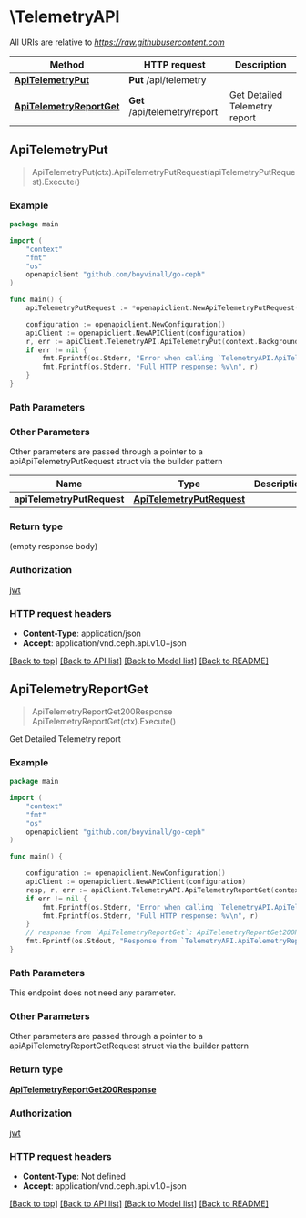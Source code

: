 # \TelemetryAPI

All URIs are relative to *https://raw.githubusercontent.com*

Method | HTTP request | Description
------------- | ------------- | -------------
[**ApiTelemetryPut**](TelemetryAPI.md#ApiTelemetryPut) | **Put** /api/telemetry | 
[**ApiTelemetryReportGet**](TelemetryAPI.md#ApiTelemetryReportGet) | **Get** /api/telemetry/report | Get Detailed Telemetry report



## ApiTelemetryPut

> ApiTelemetryPut(ctx).ApiTelemetryPutRequest(apiTelemetryPutRequest).Execute()





### Example

```go
package main

import (
	"context"
	"fmt"
	"os"
	openapiclient "github.com/boyvinall/go-ceph"
)

func main() {
	apiTelemetryPutRequest := *openapiclient.NewApiTelemetryPutRequest() // ApiTelemetryPutRequest |  (optional)

	configuration := openapiclient.NewConfiguration()
	apiClient := openapiclient.NewAPIClient(configuration)
	r, err := apiClient.TelemetryAPI.ApiTelemetryPut(context.Background()).ApiTelemetryPutRequest(apiTelemetryPutRequest).Execute()
	if err != nil {
		fmt.Fprintf(os.Stderr, "Error when calling `TelemetryAPI.ApiTelemetryPut``: %v\n", err)
		fmt.Fprintf(os.Stderr, "Full HTTP response: %v\n", r)
	}
}
```

### Path Parameters



### Other Parameters

Other parameters are passed through a pointer to a apiApiTelemetryPutRequest struct via the builder pattern


Name | Type | Description  | Notes
------------- | ------------- | ------------- | -------------
 **apiTelemetryPutRequest** | [**ApiTelemetryPutRequest**](ApiTelemetryPutRequest.md) |  | 

### Return type

 (empty response body)

### Authorization

[jwt](../README.md#jwt)

### HTTP request headers

- **Content-Type**: application/json
- **Accept**: application/vnd.ceph.api.v1.0+json

[[Back to top]](#) [[Back to API list]](../README.md#documentation-for-api-endpoints)
[[Back to Model list]](../README.md#documentation-for-models)
[[Back to README]](../README.md)


## ApiTelemetryReportGet

> ApiTelemetryReportGet200Response ApiTelemetryReportGet(ctx).Execute()

Get Detailed Telemetry report



### Example

```go
package main

import (
	"context"
	"fmt"
	"os"
	openapiclient "github.com/boyvinall/go-ceph"
)

func main() {

	configuration := openapiclient.NewConfiguration()
	apiClient := openapiclient.NewAPIClient(configuration)
	resp, r, err := apiClient.TelemetryAPI.ApiTelemetryReportGet(context.Background()).Execute()
	if err != nil {
		fmt.Fprintf(os.Stderr, "Error when calling `TelemetryAPI.ApiTelemetryReportGet``: %v\n", err)
		fmt.Fprintf(os.Stderr, "Full HTTP response: %v\n", r)
	}
	// response from `ApiTelemetryReportGet`: ApiTelemetryReportGet200Response
	fmt.Fprintf(os.Stdout, "Response from `TelemetryAPI.ApiTelemetryReportGet`: %v\n", resp)
}
```

### Path Parameters

This endpoint does not need any parameter.

### Other Parameters

Other parameters are passed through a pointer to a apiApiTelemetryReportGetRequest struct via the builder pattern


### Return type

[**ApiTelemetryReportGet200Response**](ApiTelemetryReportGet200Response.md)

### Authorization

[jwt](../README.md#jwt)

### HTTP request headers

- **Content-Type**: Not defined
- **Accept**: application/vnd.ceph.api.v1.0+json

[[Back to top]](#) [[Back to API list]](../README.md#documentation-for-api-endpoints)
[[Back to Model list]](../README.md#documentation-for-models)
[[Back to README]](../README.md)


